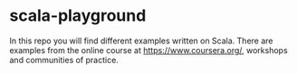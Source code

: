 # scala-playground
In this repo you will find different examples written on Scala. There are examples from the online course at https://www.coursera.org/, workshops and communities of practice.
